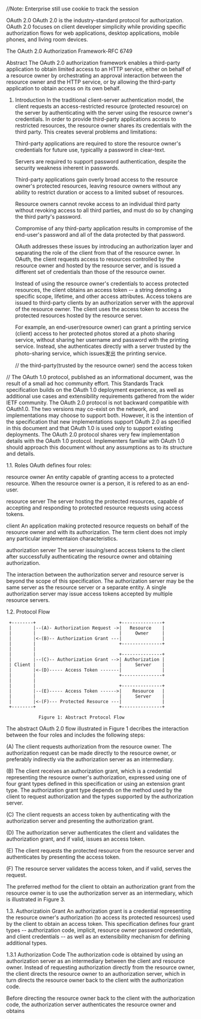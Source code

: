 //Note: Enterprise still use cookie to track the session


OAuth 2.0
OAuth 2.0 is the industry-standard protocol for authorization. OAuth 2.0 focuses on client developer simplicity while providing specific authorization flows for web applications, desktop applications, mobile phones, and living room devices.

The OAuth 2.0 Authorization Framework-RFC 6749

Abstract
    The OAuth 2.0 authorization framework enables a third-party application to obtain limited access to an HTTP service, either on behalf of a resource owner by orchestrating an approval interaction between the resource owner and the HTTP service, or by allowing the third-party application to obtain access on its own behalf.

1. Introduction
   In the traditional client-server authentication model, the client requests an access-restricted resource (protected resource) on the server by authenticating with the server using the resource owner's credentials. In order to provide third-party applications access to restricted resources, the resource owner shares its credentials with the third party. This creates several problems and limitations:
   
   Third-party applications are required to store the resource owner's credentials for future use, typicallly a password in clear-text.

   Servers are required to support password authentication, despite the security weakness inherent in passwords.

   Third-party applications gain overly broad access to the resource owner's protected resources, leaving resource owners without any ability to restrict duration or access to a limited subset of resources.

   Resource owners cannot revoke access to an individual third party without revoking access to all third parties, and must do so by changing the third party's password.

   Compromise of any third-party application results in compromise of the end-user's password and all of the data protected by that password.

   OAuth addresses these issues by introducing an authorization layer and separating the role of the client from that of the resource owner. In OAuth, the client requests access to resources controlled by the resource owner and hosted by the resource server, and is issued a different set of credentials than those of the resource owner.

   Instead of using the resource owner's credentials to access protected resources, the client obtains an access token -- a string denoting a specific scope, lifetime, and other access attributes. Access tokens are issued to third-party clients by an authorization server with the approval of the resource owner. The client uses the access token to access the protected resources hosted by the resource server.

   For example, an end-user(resource owner) can grant a printing service (client) access to her protected photos stored at a photo sharing service, without sharing her username and password with the printing service. Instead, she authenticates directly with a server trusted by the photo-sharing service, which issues发出 the printing service.

   // the third-party(trusted by the resource owner) send the access token

  // The OAuth 1.0 protocol, published as an informational document, was the result of a small ad hoc community effort. This Standards Track specification builds on the OAuth 1.0 deployment experience, as well as additional use cases and extensibility requirements gathered from the wider IETF community. The OAuth 2.0 protocol is not backward compatible with OAuth1.0. The two versions may co-exist on the network, and implementations may choose to support both. However, it is the intention of the specification that new implementations support OAuth 2.0 as specified in this document and that OAuth 1.0 is used only to support existing deployments. The OAuth 2.0 protocol shares very few implementation details with the OAuth 1.0 protocol. Implementers familiar with OAuth 1.0 should approach this document without any assumptions as to its structure and details.

  1.1. Roles
  OAuth defines four roles:

  resource owner
  An entity capable of granting access to a protected resource.
  When the resource owner is a person, it is refered to as an end-user.

  resource server
  The server hosting the protected resources, capable of accepting and responding to protected resource requests using access tokens.

  client
  An application making protected resource requests on behalf of the resource owner and with its authorization. The term client does not imply any particular implementaion characteristics.

  authorization server
  The server issuing/send access tokens to the client after successfully authenticating the resource owner and obtaining authorization.

  The interaction between the authorization server and resource server is beyond the scope of this specification. The authorization server may be the same server as the resource server or a separate entity. A single authorization server may issue access tokens accepted by multiple resource servers.


1.2.  Protocol Flow

     +--------+                               +---------------+
     |        |--(A)- Authorization Request ->|   Resource    |
     |        |                               |     Owner     |
     |        |<-(B)-- Authorization Grant ---|               |
     |        |                               +---------------+
     |        |
     |        |                               +---------------+
     |        |--(C)-- Authorization Grant -->| Authorization |
     | Client |                               |     Server    |
     |        |<-(D)----- Access Token -------|               |
     |        |                               +---------------+
     |        |
     |        |                               +---------------+
     |        |--(E)----- Access Token ------>|    Resource   |
     |        |                               |     Server    |
     |        |<-(F)--- Protected Resource ---|               |
     +--------+                               +---------------+

                Figure 1: Abstract Protocol Flow





The abstract OAuth 2.0 flow illustrated in Figure 1 decribes the interaction between the four roles and includes the following steps:

(A) The client requests authorization from the resource owner. The authorization request can be made directly to the resource owner, or preferably indirectly via the authorization server as an intermediary.

(B) The client receives an authorization grant, which is a credential representing the resource owner's authorization, expressed using one of four grant types defined in this specification or using an extension grant type. The authorization grant type depends on the method used by the client to request authorization and the types supported by the authorization server.

(C) The client requests an access token by authenticating with the authorization server and presenting the authorization grant.

(D) The authorization server authenticates the client and validates the authorization grant, and if valid, issues an access token.

(E) The client requests the protected resource from the resource server and authenticates by presenting the access token.

(F) The resource server validates the access token, and if valid, serves the request.

The preferred method for the client to obtain an authorization grant from the resource owner is to use the authorization server as an intermediary, which is illustrated in Figure 3.

1.3. Authorizatioin Grant
An authorization grant is a credential representing the resource owner's authorization (to access its protected resources) used by the client to obtain an access token. This specification defines four grant types -- authorization code, implicit, resource owner password credentials, and client credentials -- as well as an extensibility mechanism for defining additional types.

1.3.1 Authorization Code
The authorization code is obtained by using an authorization server as an intermediary between the client and resource owner. Instead of requesting authorization directly from the resource owner, the client directs the resource owner to an authorization server, which in turn directs the resource owner back to the client with the authorization code.

Before directing the resource owner back to the client with the authorization code, the authorization server authenticates the resource owner and obtains 











































